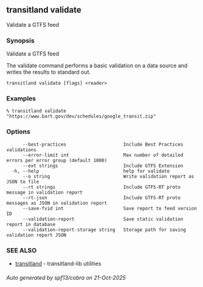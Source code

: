 ## transitland validate

Validate a GTFS feed

### Synopsis

Validate a GTFS feed

The validate command performs a basic validation on a data source and writes the results to standard out.

```
transitland validate [flags] <reader>
```

### Examples

```
% transitland validate "https://www.bart.gov/dev/schedules/google_transit.zip"
```

### Options

```
      --best-practices                     Include Best Practices validations
      --error-limit int                    Max number of detailed errors per error group (default 1000)
      --ext strings                        Include GTFS Extension
  -h, --help                               help for validate
      --o string                           Write validation report as JSON to file
      --rt strings                         Include GTFS-RT proto message in validation report
      --rt-json                            Include GTFS-RT proto messages as JSON in validation report
      --save-fvid int                      Save report to feed version ID
      --validation-report                  Save static validation report in database
      --validation-report-storage string   Storage path for saving validation report JSON
```

### SEE ALSO

* [transitland](transitland.md)	 - transitland-lib utilities

###### Auto generated by spf13/cobra on 21-Oct-2025
